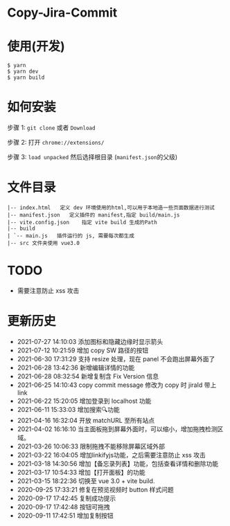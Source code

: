 # Copy-Jira-Commit

# 使用(开发)
```
$ yarn
$ yarn dev
$ yarn build
```

# 如何安装

步骤 1: `git clone` 或者 `Download`

步骤 2: 打开 `chrome://extensions/`

步骤 3: `load unpacked` 然后选择根目录 (`manifest.json`的父级)

# 文件目录
```
|-- index.html   定义 dev 环境使用的html,可以用于本地造一些页面数据进行测试
|-- manifest.json   定义插件的 manifest,指定 build/main.js
|-- vite.config.json    指定 vite build 生成的Path
|-- build
| `-- main.js   插件运行的 js, 需要每次都生成
|-- src 文件夹使用 vue3.0
```


# TODO
* 需要注意防止 xss 攻击

# 更新历史

* 2021-07-27 14:10:03 添加图标和隐藏边缘时显示箭头
* 2021-07-12 10:21:59 增加 copy SW 路径的按钮
* 2021-06-30 17:31:29 支持 resize 处理，现在 panel 不会跑出屏幕外面了
* 2021-06-28 13:42:36 新增编辑详情的功能
* 2021-06-28 08:32:54 新增复制含 Fix Version 信息
* 2021-06-25 14:10:43 copy commit message 修改为 copy 时 jiraId 带上 link
* 2021-06-22 15:20:05 增加登录到 localhost 功能
* 2021-06-11 15:33:03 增加搜索🔍功能
* 2021-04-16 16:32:04 开放 matchURL 至所有站点
* 2021-04-02 16:16:10 当主面板拖到屏幕外面时，可以缩小，增加拖拽检测区域。
* 2021-03-26 10:06:33 限制拖拽不能移除屏幕区域外部
* 2021-03-22 16:04:05 增加linkifyjs功能，之后需要注意防止 xss 攻击
* 2021-03-18 14:30:56 增加【备忘录列表】功能，包括查看详情和删除功能
* 2021-03-17 10:54:33 增加【打开面板】的功能
* 2021-03-15 18:22:36 切换至 vue 3.0 + vite build.
* 2020-09-25 17:33:21 修复在预览视频时 button 样式问题
* 2020-09-17 17:42:45 复制成功提示
* 2020-09-17 17:42:48 按钮可拖拽
* 2020-09-11 17:42:51 增加复制按钮